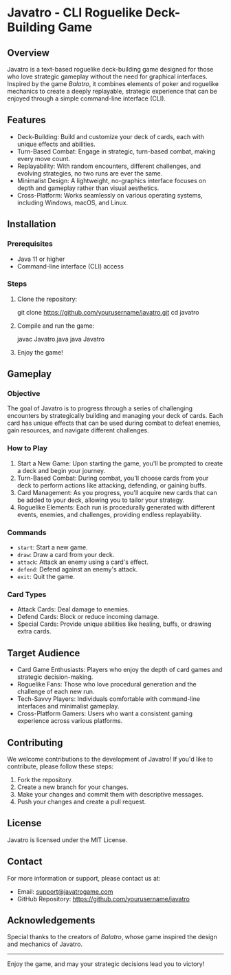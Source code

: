 # Javatro - CLI Roguelike Deck-Building Game

## Overview

Javatro is a text-based roguelike deck-building game designed for those who love strategic gameplay without the need for graphical interfaces. Inspired by the game *Balatro*, it combines elements of poker and roguelike mechanics to create a deeply replayable, strategic experience that can be enjoyed through a simple command-line interface (CLI).

## Features

- Deck-Building: Build and customize your deck of cards, each with unique effects and abilities.
- Turn-Based Combat: Engage in strategic, turn-based combat, making every move count.
- Replayability: With random encounters, different challenges, and evolving strategies, no two runs are ever the same.
- Minimalist Design: A lightweight, no-graphics interface focuses on depth and gameplay rather than visual aesthetics.
- Cross-Platform: Works seamlessly on various operating systems, including Windows, macOS, and Linux.

## Installation

### Prerequisites

- Java 11 or higher
- Command-line interface (CLI) access

### Steps

1. Clone the repository:

      git clone https://github.com/yourusername/javatro.git
   cd javatro
   

2. Compile and run the game:

      javac Javatro.java
   java Javatro
   

3. Enjoy the game!

## Gameplay

### Objective

The goal of Javatro is to progress through a series of challenging encounters by strategically building and managing your deck of cards. Each card has unique effects that can be used during combat to defeat enemies, gain resources, and navigate different challenges.

### How to Play

1. Start a New Game: Upon starting the game, you'll be prompted to create a deck and begin your journey.
2. Turn-Based Combat: During combat, you'll choose cards from your deck to perform actions like attacking, defending, or gaining buffs.
3. Card Management: As you progress, you'll acquire new cards that can be added to your deck, allowing you to tailor your strategy.
4. Roguelike Elements: Each run is procedurally generated with different events, enemies, and challenges, providing endless replayability.

### Commands

- `start`: Start a new game.
- `draw`: Draw a card from your deck.
- `attack`: Attack an enemy using a card's effect.
- `defend`: Defend against an enemy's attack.
- `exit`: Quit the game.

### Card Types

- Attack Cards: Deal damage to enemies.
- Defend Cards: Block or reduce incoming damage.
- Special Cards: Provide unique abilities like healing, buffs, or drawing extra cards.

## Target Audience

- Card Game Enthusiasts: Players who enjoy the depth of card games and strategic decision-making.
- Roguelike Fans: Those who love procedural generation and the challenge of each new run.
- Tech-Savvy Players: Individuals comfortable with command-line interfaces and minimalist gameplay.
- Cross-Platform Gamers: Users who want a consistent gaming experience across various platforms.

## Contributing

We welcome contributions to the development of Javatro! If you'd like to contribute, please follow these steps:

1. Fork the repository.
2. Create a new branch for your changes.
3. Make your changes and commit them with descriptive messages.
4. Push your changes and create a pull request.

## License

Javatro is licensed under the MIT License.

## Contact

For more information or support, please contact us at:

- Email: support@javatrogame.com
- GitHub Repository: https://github.com/yourusername/javatro

## Acknowledgements

Special thanks to the creators of *Balatro*, whose game inspired the design and mechanics of Javatro.

---

Enjoy the game, and may your strategic decisions lead you to victory!
